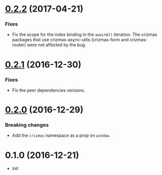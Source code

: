 <a name="0.2.2"></a>
# [0.2.2](https://github.com/raulsebastianmihaila/crizmas-async-utils/compare/v0.2.1...v0.2.2) (2017-04-21)

### Fixes
- Fix the scope for the index binding in the `awaitAll` iteration. The crizmas packages that use crizmas-async-utils (crizmas-form and crizmas-router) were not affected by the bug.

<a name="0.2.1"></a>
# [0.2.1](https://github.com/raulsebastianmihaila/crizmas-async-utils/compare/v0.2.0...v0.2.1) (2016-12-30)

### Fixes
- Fix the peer dependencies versions.

<a name="0.2.0"></a>
# [0.2.0](https://github.com/raulsebastianmihaila/crizmas-async-utils/compare/v0.1.0...v0.2.0) (2016-12-29)

### Breaking changes
- Add the `crizmas` namespace as a prop on `window`.

<a name="0.1.0"></a>
# 0.1.0 (2016-12-21)

- Init
